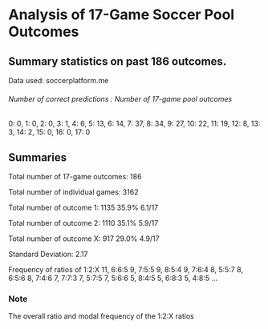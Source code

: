 # Analysis of 17-Game Soccer Pool Outcomes

## Summary statistics on past 186 outcomes.
Data used: soccerplatform.me

###### Number of correct predictions : Number of 17-game pool outcomes
0: 0, 1: 0, 2: 0, 3: 1, 4: 6, 5: 13, 6: 14, 7: 37, 8: 34, 9: 27, 10: 22, 11: 19, 12: 8, 13: 3, 14: 2, 15: 0, 16: 0, 17: 0

## Summaries
Total number of 17-game outcomes: 186

Total number of individual games: 3162

Total number of outcome 1: 1135 35.9% 6.1/17

Total number of outcome 2: 1110 35.1% 5.9/17

Total number of outcome X: 917 29.0% 4.9/17

Standard Deviation: 2.17

Frequency of ratios of 1:2:X
11, 6:6:5
9, 7:5:5
9, 8:5:4
9, 7:6:4
8, 5:5:7
8, 6:5:6
8, 7:4:6
7, 7:7:3
7, 5:7:5
7, 5:6:6
5, 8:4:5
5, 6:8:3
5, 4:8:5 ...


### Note
The overall ratio and modal frequency of the 1:2:X ratios
